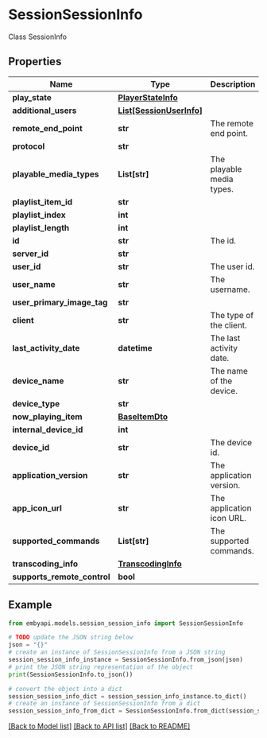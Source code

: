 # SessionSessionInfo

Class SessionInfo  

## Properties

Name | Type | Description | Notes
------------ | ------------- | ------------- | -------------
**play_state** | [**PlayerStateInfo**](PlayerStateInfo.md) |  | [optional] 
**additional_users** | [**List[SessionUserInfo]**](SessionUserInfo.md) |  | [optional] 
**remote_end_point** | **str** | The remote end point. | [optional] 
**protocol** | **str** |  | [optional] 
**playable_media_types** | **List[str]** | The playable media types. | [optional] 
**playlist_item_id** | **str** |  | [optional] 
**playlist_index** | **int** |  | [optional] 
**playlist_length** | **int** |  | [optional] 
**id** | **str** | The id. | [optional] 
**server_id** | **str** |  | [optional] 
**user_id** | **str** | The user id. | [optional] 
**user_name** | **str** | The username. | [optional] 
**user_primary_image_tag** | **str** |  | [optional] 
**client** | **str** | The type of the client. | [optional] 
**last_activity_date** | **datetime** | The last activity date. | [optional] 
**device_name** | **str** | The name of the device. | [optional] 
**device_type** | **str** |  | [optional] 
**now_playing_item** | [**BaseItemDto**](BaseItemDto.md) |  | [optional] 
**internal_device_id** | **int** |  | [optional] 
**device_id** | **str** | The device id. | [optional] 
**application_version** | **str** | The application version. | [optional] 
**app_icon_url** | **str** | The application icon URL. | [optional] 
**supported_commands** | **List[str]** | The supported commands. | [optional] 
**transcoding_info** | [**TranscodingInfo**](TranscodingInfo.md) |  | [optional] 
**supports_remote_control** | **bool** |  | [optional] 

## Example

```python
from embyapi.models.session_session_info import SessionSessionInfo

# TODO update the JSON string below
json = "{}"
# create an instance of SessionSessionInfo from a JSON string
session_session_info_instance = SessionSessionInfo.from_json(json)
# print the JSON string representation of the object
print(SessionSessionInfo.to_json())

# convert the object into a dict
session_session_info_dict = session_session_info_instance.to_dict()
# create an instance of SessionSessionInfo from a dict
session_session_info_from_dict = SessionSessionInfo.from_dict(session_session_info_dict)
```
[[Back to Model list]](../README.md#documentation-for-models) [[Back to API list]](../README.md#documentation-for-api-endpoints) [[Back to README]](../README.md)


